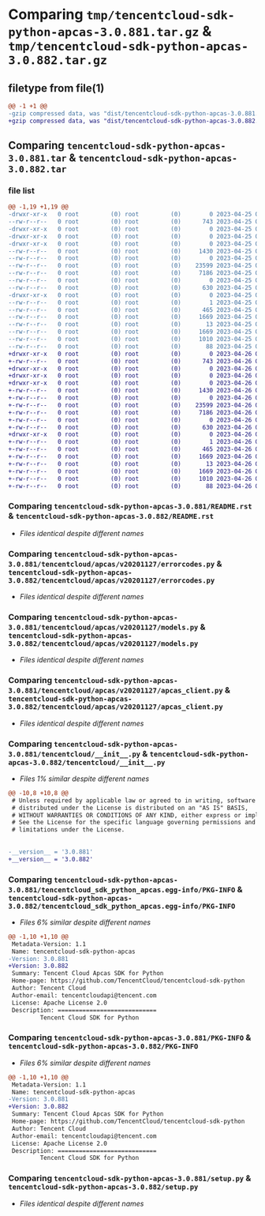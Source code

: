 # Comparing `tmp/tencentcloud-sdk-python-apcas-3.0.881.tar.gz` & `tmp/tencentcloud-sdk-python-apcas-3.0.882.tar.gz`

## filetype from file(1)

```diff
@@ -1 +1 @@
-gzip compressed data, was "dist/tencentcloud-sdk-python-apcas-3.0.881.tar", last modified: Tue Apr 25 00:19:30 2023, max compression
+gzip compressed data, was "dist/tencentcloud-sdk-python-apcas-3.0.882.tar", last modified: Wed Apr 26 02:50:12 2023, max compression
```

## Comparing `tencentcloud-sdk-python-apcas-3.0.881.tar` & `tencentcloud-sdk-python-apcas-3.0.882.tar`

### file list

```diff
@@ -1,19 +1,19 @@
-drwxr-xr-x   0 root         (0) root         (0)        0 2023-04-25 00:19:30.000000 tencentcloud-sdk-python-apcas-3.0.881/
--rw-r--r--   0 root         (0) root         (0)      743 2023-04-25 00:19:30.000000 tencentcloud-sdk-python-apcas-3.0.881/README.rst
-drwxr-xr-x   0 root         (0) root         (0)        0 2023-04-25 00:19:30.000000 tencentcloud-sdk-python-apcas-3.0.881/tencentcloud/
-drwxr-xr-x   0 root         (0) root         (0)        0 2023-04-25 00:19:30.000000 tencentcloud-sdk-python-apcas-3.0.881/tencentcloud/apcas/
-drwxr-xr-x   0 root         (0) root         (0)        0 2023-04-25 00:19:30.000000 tencentcloud-sdk-python-apcas-3.0.881/tencentcloud/apcas/v20201127/
--rw-r--r--   0 root         (0) root         (0)     1430 2023-04-25 00:19:30.000000 tencentcloud-sdk-python-apcas-3.0.881/tencentcloud/apcas/v20201127/errorcodes.py
--rw-r--r--   0 root         (0) root         (0)        0 2023-04-25 00:19:30.000000 tencentcloud-sdk-python-apcas-3.0.881/tencentcloud/apcas/v20201127/__init__.py
--rw-r--r--   0 root         (0) root         (0)    23599 2023-04-25 00:19:30.000000 tencentcloud-sdk-python-apcas-3.0.881/tencentcloud/apcas/v20201127/models.py
--rw-r--r--   0 root         (0) root         (0)     7186 2023-04-25 00:19:30.000000 tencentcloud-sdk-python-apcas-3.0.881/tencentcloud/apcas/v20201127/apcas_client.py
--rw-r--r--   0 root         (0) root         (0)        0 2023-04-25 00:19:30.000000 tencentcloud-sdk-python-apcas-3.0.881/tencentcloud/apcas/__init__.py
--rw-r--r--   0 root         (0) root         (0)      630 2023-04-25 00:19:30.000000 tencentcloud-sdk-python-apcas-3.0.881/tencentcloud/__init__.py
-drwxr-xr-x   0 root         (0) root         (0)        0 2023-04-25 00:19:30.000000 tencentcloud-sdk-python-apcas-3.0.881/tencentcloud_sdk_python_apcas.egg-info/
--rw-r--r--   0 root         (0) root         (0)        1 2023-04-25 00:19:30.000000 tencentcloud-sdk-python-apcas-3.0.881/tencentcloud_sdk_python_apcas.egg-info/dependency_links.txt
--rw-r--r--   0 root         (0) root         (0)      465 2023-04-25 00:19:30.000000 tencentcloud-sdk-python-apcas-3.0.881/tencentcloud_sdk_python_apcas.egg-info/SOURCES.txt
--rw-r--r--   0 root         (0) root         (0)     1669 2023-04-25 00:19:30.000000 tencentcloud-sdk-python-apcas-3.0.881/tencentcloud_sdk_python_apcas.egg-info/PKG-INFO
--rw-r--r--   0 root         (0) root         (0)       13 2023-04-25 00:19:30.000000 tencentcloud-sdk-python-apcas-3.0.881/tencentcloud_sdk_python_apcas.egg-info/top_level.txt
--rw-r--r--   0 root         (0) root         (0)     1669 2023-04-25 00:19:30.000000 tencentcloud-sdk-python-apcas-3.0.881/PKG-INFO
--rw-r--r--   0 root         (0) root         (0)     1010 2023-04-25 00:19:30.000000 tencentcloud-sdk-python-apcas-3.0.881/setup.py
--rw-r--r--   0 root         (0) root         (0)       88 2023-04-25 00:19:30.000000 tencentcloud-sdk-python-apcas-3.0.881/setup.cfg
+drwxr-xr-x   0 root         (0) root         (0)        0 2023-04-26 02:50:12.000000 tencentcloud-sdk-python-apcas-3.0.882/
+-rw-r--r--   0 root         (0) root         (0)      743 2023-04-26 02:50:12.000000 tencentcloud-sdk-python-apcas-3.0.882/README.rst
+drwxr-xr-x   0 root         (0) root         (0)        0 2023-04-26 02:50:12.000000 tencentcloud-sdk-python-apcas-3.0.882/tencentcloud/
+drwxr-xr-x   0 root         (0) root         (0)        0 2023-04-26 02:50:12.000000 tencentcloud-sdk-python-apcas-3.0.882/tencentcloud/apcas/
+drwxr-xr-x   0 root         (0) root         (0)        0 2023-04-26 02:50:12.000000 tencentcloud-sdk-python-apcas-3.0.882/tencentcloud/apcas/v20201127/
+-rw-r--r--   0 root         (0) root         (0)     1430 2023-04-26 02:50:12.000000 tencentcloud-sdk-python-apcas-3.0.882/tencentcloud/apcas/v20201127/errorcodes.py
+-rw-r--r--   0 root         (0) root         (0)        0 2023-04-26 02:50:12.000000 tencentcloud-sdk-python-apcas-3.0.882/tencentcloud/apcas/v20201127/__init__.py
+-rw-r--r--   0 root         (0) root         (0)    23599 2023-04-26 02:50:12.000000 tencentcloud-sdk-python-apcas-3.0.882/tencentcloud/apcas/v20201127/models.py
+-rw-r--r--   0 root         (0) root         (0)     7186 2023-04-26 02:50:12.000000 tencentcloud-sdk-python-apcas-3.0.882/tencentcloud/apcas/v20201127/apcas_client.py
+-rw-r--r--   0 root         (0) root         (0)        0 2023-04-26 02:50:12.000000 tencentcloud-sdk-python-apcas-3.0.882/tencentcloud/apcas/__init__.py
+-rw-r--r--   0 root         (0) root         (0)      630 2023-04-26 02:50:12.000000 tencentcloud-sdk-python-apcas-3.0.882/tencentcloud/__init__.py
+drwxr-xr-x   0 root         (0) root         (0)        0 2023-04-26 02:50:12.000000 tencentcloud-sdk-python-apcas-3.0.882/tencentcloud_sdk_python_apcas.egg-info/
+-rw-r--r--   0 root         (0) root         (0)        1 2023-04-26 02:50:12.000000 tencentcloud-sdk-python-apcas-3.0.882/tencentcloud_sdk_python_apcas.egg-info/dependency_links.txt
+-rw-r--r--   0 root         (0) root         (0)      465 2023-04-26 02:50:12.000000 tencentcloud-sdk-python-apcas-3.0.882/tencentcloud_sdk_python_apcas.egg-info/SOURCES.txt
+-rw-r--r--   0 root         (0) root         (0)     1669 2023-04-26 02:50:12.000000 tencentcloud-sdk-python-apcas-3.0.882/tencentcloud_sdk_python_apcas.egg-info/PKG-INFO
+-rw-r--r--   0 root         (0) root         (0)       13 2023-04-26 02:50:12.000000 tencentcloud-sdk-python-apcas-3.0.882/tencentcloud_sdk_python_apcas.egg-info/top_level.txt
+-rw-r--r--   0 root         (0) root         (0)     1669 2023-04-26 02:50:12.000000 tencentcloud-sdk-python-apcas-3.0.882/PKG-INFO
+-rw-r--r--   0 root         (0) root         (0)     1010 2023-04-26 02:50:12.000000 tencentcloud-sdk-python-apcas-3.0.882/setup.py
+-rw-r--r--   0 root         (0) root         (0)       88 2023-04-26 02:50:12.000000 tencentcloud-sdk-python-apcas-3.0.882/setup.cfg
```

### Comparing `tencentcloud-sdk-python-apcas-3.0.881/README.rst` & `tencentcloud-sdk-python-apcas-3.0.882/README.rst`

 * *Files identical despite different names*

### Comparing `tencentcloud-sdk-python-apcas-3.0.881/tencentcloud/apcas/v20201127/errorcodes.py` & `tencentcloud-sdk-python-apcas-3.0.882/tencentcloud/apcas/v20201127/errorcodes.py`

 * *Files identical despite different names*

### Comparing `tencentcloud-sdk-python-apcas-3.0.881/tencentcloud/apcas/v20201127/models.py` & `tencentcloud-sdk-python-apcas-3.0.882/tencentcloud/apcas/v20201127/models.py`

 * *Files identical despite different names*

### Comparing `tencentcloud-sdk-python-apcas-3.0.881/tencentcloud/apcas/v20201127/apcas_client.py` & `tencentcloud-sdk-python-apcas-3.0.882/tencentcloud/apcas/v20201127/apcas_client.py`

 * *Files identical despite different names*

### Comparing `tencentcloud-sdk-python-apcas-3.0.881/tencentcloud/__init__.py` & `tencentcloud-sdk-python-apcas-3.0.882/tencentcloud/__init__.py`

 * *Files 1% similar despite different names*

```diff
@@ -10,8 +10,8 @@
 # Unless required by applicable law or agreed to in writing, software
 # distributed under the License is distributed on an "AS IS" BASIS,
 # WITHOUT WARRANTIES OR CONDITIONS OF ANY KIND, either express or implied.
 # See the License for the specific language governing permissions and
 # limitations under the License.
 
 
-__version__ = '3.0.881'
+__version__ = '3.0.882'
```

### Comparing `tencentcloud-sdk-python-apcas-3.0.881/tencentcloud_sdk_python_apcas.egg-info/PKG-INFO` & `tencentcloud-sdk-python-apcas-3.0.882/tencentcloud_sdk_python_apcas.egg-info/PKG-INFO`

 * *Files 6% similar despite different names*

```diff
@@ -1,10 +1,10 @@
 Metadata-Version: 1.1
 Name: tencentcloud-sdk-python-apcas
-Version: 3.0.881
+Version: 3.0.882
 Summary: Tencent Cloud Apcas SDK for Python
 Home-page: https://github.com/TencentCloud/tencentcloud-sdk-python
 Author: Tencent Cloud
 Author-email: tencentcloudapi@tencent.com
 License: Apache License 2.0
 Description: ============================
         Tencent Cloud SDK for Python
```

### Comparing `tencentcloud-sdk-python-apcas-3.0.881/PKG-INFO` & `tencentcloud-sdk-python-apcas-3.0.882/PKG-INFO`

 * *Files 6% similar despite different names*

```diff
@@ -1,10 +1,10 @@
 Metadata-Version: 1.1
 Name: tencentcloud-sdk-python-apcas
-Version: 3.0.881
+Version: 3.0.882
 Summary: Tencent Cloud Apcas SDK for Python
 Home-page: https://github.com/TencentCloud/tencentcloud-sdk-python
 Author: Tencent Cloud
 Author-email: tencentcloudapi@tencent.com
 License: Apache License 2.0
 Description: ============================
         Tencent Cloud SDK for Python
```

### Comparing `tencentcloud-sdk-python-apcas-3.0.881/setup.py` & `tencentcloud-sdk-python-apcas-3.0.882/setup.py`

 * *Files identical despite different names*


